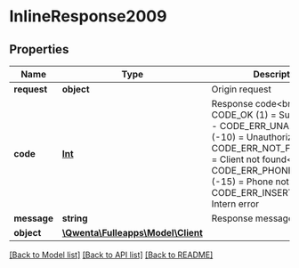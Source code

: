 # InlineResponse2009

## Properties
Name | Type | Description | Notes
------------ | ------------- | ------------- | -------------
**request** | **object** | Origin request | [optional] 
**code** | [**Int**](Int.md) | Response code&lt;br/&gt;                                 - CODE_OK (1) &#x3D; Success&lt;br/&gt;                                 - CODE_ERR_UNAUTHORIZED (-10) &#x3D; Unauthorized&lt;br/&gt;                                 - CODE_ERR_NOT_FOUND (-21) &#x3D; Client not found&lt;br/&gt;                                 - CODE_ERR_PHONE_NOT_VALID (-15) &#x3D; Phone not valid&lt;br/&gt;                                 - CODE_ERR_INSERT (-1) &#x3D; Intern error | [optional] 
**message** | **string** | Response message | [optional] 
**object** | [**\Qwenta\Fulleapps\Model\Client**](Client.md) |  | [optional] 

[[Back to Model list]](../../README.md#documentation-for-models) [[Back to API list]](../../README.md#documentation-for-api-endpoints) [[Back to README]](../../README.md)

